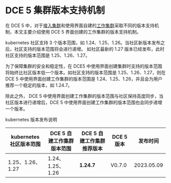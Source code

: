 # DCE 5 集群版本支持机制

在 DCE 5 中，对于[接入集群](./cluster-role.md#接入集群)和使用界面自建的[工作集群](./cluster-role.md#工作集群)采取不同的版本支持机制，本文主要介绍使用 DCE 5 界面创建的工作集群的版本支持机制。

kubernetes 社区支持 3 个版本范围，如 1.24、1.25、1.26。当社区新版本发布之后，社区支持的版本范围将会进行递增。
如社区最新的 1.27 版本已经发布，此时社区支持的版本范围是 1.25、1.26、1.27。

为了保障集群的安全和稳定性，在 DCE5 中使用界面创建集群时支持的版本范围将始终比社区版本低一个版本。如社区支持的版本范围是 1.25、1.26、1.27，则在 DCE 5 中使用界面创建工作集群的版本范围是 1.24、1.25、1.26，并且会为用户推荐一个稳定的版本，如 1.24.7。

除此之外， DCE 5 中使用界面创建工作集群的版本范围与社区保持高度同步，当社区版本进行递增后，DCE 5 中使用界面创建工作集群的版本范围也会同步递增一个版本。

kubernetes 版本发布说明

| kubernetes 社区版本范围 | DCE 5 自建工作集群版本范围 | DCE 5 自建工作集群推荐版本 | DCE 5 版本 | 发布时间   |
| ----------------------- | -------------------------- | -------------------------- | ---------- | ---------- |
| 1.25、1.26、1.27        | 1.24、1.25、1.26           | **1.24.7**                 | V0.7.0     | 2023.05.09 |


